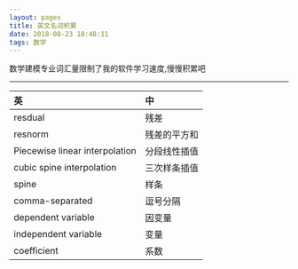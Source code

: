 ```yaml
---
layout: pages
title: 英文名词积累
date: 2018-08-23 18:48:11
tags: 数学
---
```

数学建模专业词汇量限制了我的软件学习速度,慢慢积累吧
***
|英|中|
|:-|:-|
|resdual|残差|
|resnorm|残差的平方和|
|Piecewise linear interpolation|分段线性插值|
|cubic spine interpolation|三次样条插值|
|spine|样条|
|comma-separated|逗号分隔|
|dependent variable|因变量|
|independent variable|变量|
|coefficient|系数|
